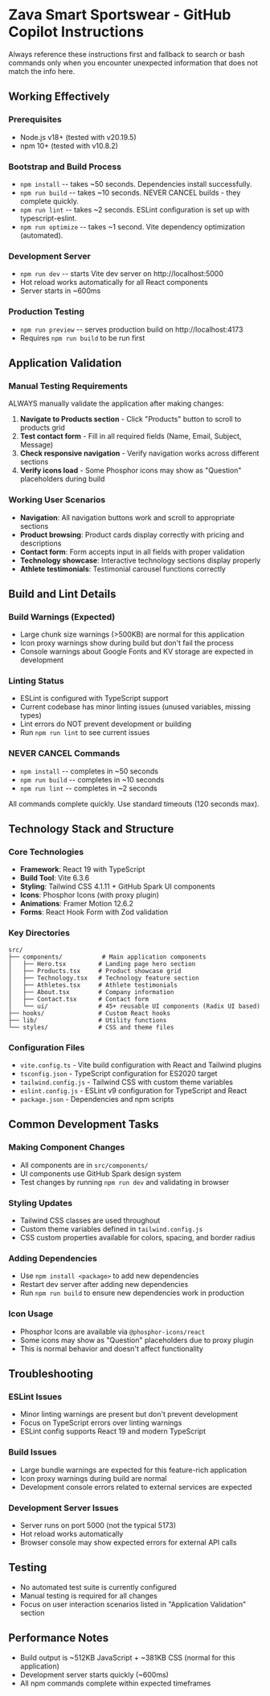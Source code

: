 # Zava Smart Sportswear - GitHub Copilot Instructions

Always reference these instructions first and fallback to search or bash commands only when you encounter unexpected information that does not match the info here.

## Working Effectively

### Prerequisites
- Node.js v18+ (tested with v20.19.5)
- npm 10+ (tested with v10.8.2)

### Bootstrap and Build Process
- `npm install` -- takes ~50 seconds. Dependencies install successfully.
- `npm run build` -- takes ~10 seconds. NEVER CANCEL builds - they complete quickly.
- `npm run lint` -- takes ~2 seconds. ESLint configuration is set up with typescript-eslint.
- `npm run optimize` -- takes ~1 second. Vite dependency optimization (automated).

### Development Server
- `npm run dev` -- starts Vite dev server on http://localhost:5000
- Hot reload works automatically for all React components
- Server starts in ~600ms

### Production Testing
- `npm run preview` -- serves production build on http://localhost:4173
- Requires `npm run build` to be run first

## Application Validation

### Manual Testing Requirements
ALWAYS manually validate the application after making changes:

1. **Navigate to Products section** - Click "Products" button to scroll to products grid
2. **Test contact form** - Fill in all required fields (Name, Email, Subject, Message)
3. **Check responsive navigation** - Verify navigation works across different sections
4. **Verify icons load** - Some Phosphor icons may show as "Question" placeholders during build

### Working User Scenarios
- **Navigation**: All navigation buttons work and scroll to appropriate sections
- **Product browsing**: Product cards display correctly with pricing and descriptions
- **Contact form**: Form accepts input in all fields with proper validation
- **Technology showcase**: Interactive technology sections display properly
- **Athlete testimonials**: Testimonial carousel functions correctly

## Build and Lint Details

### Build Warnings (Expected)
- Large chunk size warnings (>500KB) are normal for this application
- Icon proxy warnings show during build but don't fail the process
- Console warnings about Google Fonts and KV storage are expected in development

### Linting Status
- ESLint is configured with TypeScript support
- Current codebase has minor linting issues (unused variables, missing types)
- Lint errors do NOT prevent development or building
- Run `npm run lint` to see current issues

### NEVER CANCEL Commands
- `npm install` -- completes in ~50 seconds
- `npm run build` -- completes in ~10 seconds  
- `npm run lint` -- completes in ~2 seconds

All commands complete quickly. Use standard timeouts (120 seconds max).

## Technology Stack and Structure

### Core Technologies
- **Framework**: React 19 with TypeScript
- **Build Tool**: Vite 6.3.6
- **Styling**: Tailwind CSS 4.1.11 + GitHub Spark UI components
- **Icons**: Phosphor Icons (with proxy plugin)
- **Animations**: Framer Motion 12.6.2
- **Forms**: React Hook Form with Zod validation

### Key Directories
```
src/
├── components/           # Main application components
│   ├── Hero.tsx         # Landing page hero section
│   ├── Products.tsx     # Product showcase grid
│   ├── Technology.tsx   # Technology feature section
│   ├── Athletes.tsx     # Athlete testimonials
│   ├── About.tsx        # Company information
│   ├── Contact.tsx      # Contact form
│   └── ui/              # 45+ reusable UI components (Radix UI based)
├── hooks/               # Custom React hooks
├── lib/                 # Utility functions
└── styles/              # CSS and theme files
```

### Configuration Files
- `vite.config.ts` - Vite build configuration with React and Tailwind plugins
- `tsconfig.json` - TypeScript configuration for ES2020 target
- `tailwind.config.js` - Tailwind CSS with custom theme variables
- `eslint.config.js` - ESLint v9 configuration for TypeScript and React
- `package.json` - Dependencies and npm scripts

## Common Development Tasks

### Making Component Changes
- All components are in `src/components/`
- UI components use GitHub Spark design system
- Test changes by running `npm run dev` and validating in browser

### Styling Updates
- Tailwind CSS classes are used throughout
- Custom theme variables defined in `tailwind.config.js`
- CSS custom properties available for colors, spacing, and border radius

### Adding Dependencies
- Use `npm install <package>` to add new dependencies
- Restart dev server after adding new dependencies
- Run `npm run build` to ensure new dependencies work in production

### Icon Usage
- Phosphor Icons are available via `@phosphor-icons/react`
- Some icons may show as "Question" placeholders due to proxy plugin
- This is normal behavior and doesn't affect functionality

## Troubleshooting

### ESLint Issues
- Minor linting warnings are present but don't prevent development
- Focus on TypeScript errors over linting warnings
- ESLint config supports React 19 and modern TypeScript

### Build Issues
- Large bundle warnings are expected for this feature-rich application
- Icon proxy warnings during build are normal
- Development console errors related to external services are expected

### Development Server Issues
- Server runs on port 5000 (not the typical 5173)
- Hot reload works automatically
- Browser console may show expected errors for external API calls

## Testing
- No automated test suite is currently configured
- Manual testing is required for all changes
- Focus on user interaction scenarios listed in "Application Validation" section

## Performance Notes
- Build output is ~512KB JavaScript + ~381KB CSS (normal for this application)
- Development server starts quickly (~600ms)
- All npm commands complete within expected timeframes